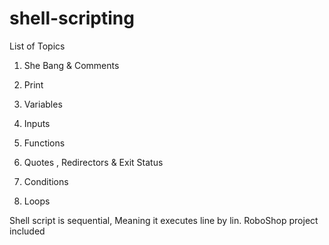 # shell-scripting

List of Topics 

1. She Bang & Comments

2. Print 

3. Variables 

4. Inputs 

5. Functions 

6. Quotes , Redirectors & Exit Status 

7. Conditions 

8. Loops 

Shell script is sequential, Meaning it executes line by lin.
RoboShop project included

